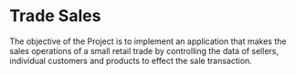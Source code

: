 # Trade Sales

The objective of the Project is to implement an application that makes the sales operations of a small retail trade by controlling the data of sellers, individual customers and products to effect the sale transaction.
